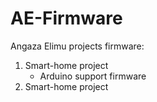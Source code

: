 # AE-Firmware
Angaza Elimu projects firmware:
  1. Smart-home project
     - Arduino support firmware
  2. Smart-home project
